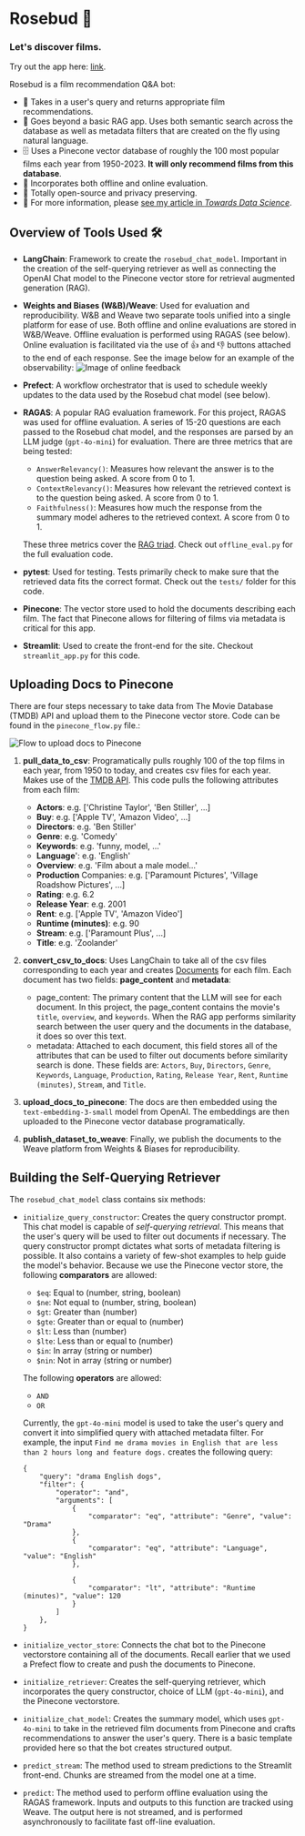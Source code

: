 # Rosebud 🌹

### Let's discover films.

Try out the app here: [link](https://www.rosebudrecs.com/).

Rosebud is a film recommendation Q&A bot: 

- 🎥 Takes in a user's query and returns appropriate film recommendations. 
- 💬 Goes beyond a basic RAG app. Uses both semantic search across the database as well as metadata filters that are created on the fly using natural language. 
- 🗄️ Uses a Pinecone vector database of roughly the 100 most popular films each year from 1950-2023. **It will only recommend films from this database**. 
- 💯 Incorporates both offline and online evaluation.
- 🙌 Totally open-source and privacy preserving.
- 📕 For more information, please [see my article in *Towards Data Science*](https://towardsdatascience.com/how-to-build-a-rag-system-with-a-self-querying-retriever-in-langchain-16b4fa23e9ad).

## Overview of Tools Used 🛠️
- **LangChain**: Framework to create the `rosebud_chat_model`. Important in the creation of the self-querying retriever as well as connecting the OpenAI Chat model to the Pinecone vector store for retrieval augmented generation (RAG).
- **Weights and Biases (W&B)/Weave**: Used for evaluation and reproducibility. W&B and Weave two separate tools unified into a single platform for ease of use. Both offline and online evaluations are stored in W&B/Weave. Offline evaluation is performed using RAGAS (see below). Online evaluation is facilitated via the use of 👍 and 👎 buttons attached to the end of each response. See the image below for an example of the observability:
![Image of online feedback](images/wandb.png)
- **Prefect**: A workflow orchestrator that is used to schedule weekly updates to the data used by the Rosebud chat model (see below).
- **RAGAS**: A popular RAG evaluation framework. For this project, RAGAS was used for offline evaluation. A series of 15-20 questions are each passed to the Rosebud chat model, and the responses are parsed by an LLM judge (`gpt-4o-mini`) for evaluation. There are three metrics that are being tested:
    - `AnswerRelevancy()`: Measures how relevant the answer is to the question being asked. A score from 0 to 1.
    - `ContextRelevancy()`: Measures how relevant the retrieved context is to the question being asked. A score from 0 to 1.
    - `Faithfulness()`: Measures how much the response from the summary model adheres to the retrieved context. A score from 0 to 1. 
    
    These three metrics cover the [RAG triad](https://www.trulens.org/trulens_eval/getting_started/core_concepts/rag_triad/). Check out `offline_eval.py` for the full evaluation code.
- **pytest**: Used for testing. Tests primarily check to make sure that the retrieved data fits the correct format. Check out the `tests/` folder for this code.
- **Pinecone**: The vector store used to hold the documents describing each film. The fact that Pinecone allows for filtering of films via metadata is critical for this app.
- **Streamlit**: Used to create the front-end for the site. Checkout `streamlit_app.py` for this code. 


## Uploading Docs to Pinecone
There are four steps necessary to take data from The Movie Database (TMDB) API and upload them to the Pinecone vector store. Code can be found in the `pinecone_flow.py` file.:

![Flow to upload docs to Pinecone](images/pinecone_flow.png)

1) **pull_data_to_csv**: Programatically pulls roughly 100 of the top films in each year, from 1950 to today, and creates csv files for each year. Makes use of the [TMDB API](https://developer.themoviedb.org/reference/intro/getting-started). This code pulls the following attributes from each film:

    - **Actors**: e.g. ['Christine Taylor', 'Ben Stiller', ...]
    - **Buy**: e.g. ['Apple TV', 'Amazon Video', ...]
    - **Directors**: e.g. 'Ben Stiller'
    - **Genre**: e.g. 'Comedy'
    - **Keywords**: e.g. 'funny, model, ...'
    - **Language**': e.g. 'English'
    - **Overview**: e.g. 'Film about a male model...'
    - **Production** Companies: e.g. ['Paramount Pictures', 'Village Roadshow Pictures', ...]
    - **Rating**: e.g. 6.2
    - **Release Year**: e.g. 2001
    - **Rent**: e.g. ['Apple TV', 'Amazon Video']
    - **Runtime (minutes)**: e.g. 90
    - **Stream**: e.g. ['Paramount Plus', ...]
    - **Title**: e.g. 'Zoolander'
2) **convert_csv_to_docs**: Uses LangChain to take all of the csv files corresponding to each year and creates [Documents](https://js.langchain.com/v0.1/docs/modules/chains/document/) for each film. Each document has two fields: **page_content** and **metadata**:
    - page_content: The primary content that the LLM will see for each document. In this project, the page_content contains the movie's `title`, `overview`, and `keywords`. When the RAG app performs similarity search between the user query and the documents in the database, it does so over this text.
    - metadata: Attached to each document, this field stores all of the attributes that can be used to filter out documents before similarity search is done. These fields are: `Actors`, `Buy`, `Directors`, `Genre`, `Keywords`, `Language`, `Production`, `Rating`, `Release Year`, `Rent`, `Runtime (minutes)`, `Stream`, and `Title`. 
2) **upload_docs_to_pinecone**: The docs are then embedded using the `text-embedding-3-small` model from OpenAI. The embeddings are then uploaded to the Pinecone vector database programatically.
4) **publish_dataset_to_weave**: Finally, we publish the documents to the Weave platform from Weights & Biases for reproducibility.

## Building the Self-Querying Retriever

The `rosebud_chat_model` class contains six methods:
- `initialize_query_constructor`: Creates the query constructor prompt. This chat model is capable of *self-querying retrieval*. This means that the user's query will be used to filter out documents if necessary. The query constructor prompt dictates what sorts of metadata filtering is possible. It also contains a variety of few-shot examples to help guide the model's behavior. Because we use the Pinecone vector store, the following **comparators** are allowed:
    - `$eq`: Equal to (number, string, boolean)
    - `$ne`: Not equal to (number, string, boolean)
    - `$gt`: Greater than (number)
    - `$gte`: Greater than or equal to (number)
    - `$lt`: Less than (number)
    - `$lte`: Less than or equal to (number)
    - `$in`: In array (string or number)
    - `$nin`: Not in array (string or number)

    The following **operators** are allowed:
    - `AND`
    - `OR`

    Currently, the `gpt-4o-mini` model is used to take the user's query and convert it into simplified query with attached metadata filter. For example, the input `Find me drama movies in English that are less than 2 hours long and feature dogs.` creates the following query: 

    ```
    {
        "query": "drama English dogs", 
        "filter": {
            "operator": "and", 
            "arguments": [
                {
                    "comparator": "eq", "attribute": "Genre", "value": "Drama"
                }, 
                {
                    "comparator": "eq", "attribute": "Language", "value": "English"
                }, 
                    
                {
                    "comparator": "lt", "attribute": "Runtime (minutes)", "value": 120
                }
            ]
        },
    }
    ```
- `initialize_vector_store`: Connects the chat bot to the Pinecone vectorstore containing all of the documents. Recall earlier that we used a Prefect flow to create and push the documents to Pinecone.  
- `initialize_retriever`: Creates the self-querying retriever, which incorporates the query constructor, choice of LLM (`gpt-4o-mini`), and the Pinecone vectorstore. 
- `initialize_chat_model`: Creates the summary model, which uses `gpt-4o-mini` to take in the retrieved film documents from Pinecone and crafts recommendations to answer the user's query. There is a basic template provided here so that the bot creates structured output. 
- `predict_stream`: The method used to stream predictions to the Streamlit front-end. Chunks are streamed from the model one at a time. 
- `predict`: The method used to perform offline evaluation using the RAGAS framework. Inputs and outputs to this function are tracked using Weave. The output here is not streamed, and is performed asynchronously to facilitate fast off-line evaluation.
